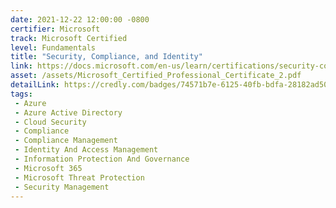 ```yaml
---
date: 2021-12-22 12:00:00 -0800
certifier: Microsoft
track: Microsoft Certified
level: Fundamentals
title: "Security, Compliance, and Identity"
link: https://docs.microsoft.com/en-us/learn/certifications/security-compliance-and-identity-fundamentals
asset: /assets/Microsoft_Certified_Professional_Certificate_2.pdf
detailLink: https://credly.com/badges/74571b7e-6125-40fb-bdfa-28182ad50820
tags: 
 - Azure
 - Azure Active Directory
 - Cloud Security
 - Compliance
 - Compliance Management
 - Identity And Access Management
 - Information Protection And Governance
 - Microsoft 365
 - Microsoft Threat Protection
 - Security Management
---
```

